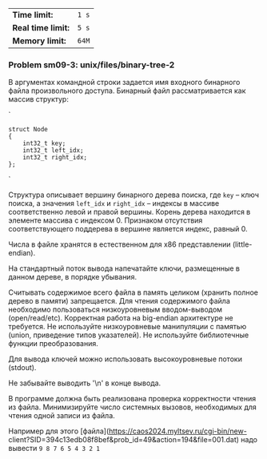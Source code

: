 |                      |       |
|----------------------|-------|
| **Time limit:**      | `1 s` |
| **Real time limit:** | `5 s` |
| **Memory limit:**    | `64M` |


### Problem sm09-3: unix/files/binary-tree-2

В аргументах командной строки задается имя входного бинарного файла произвольного доступа. Бинарный
файл рассматривается как массив структур:

`

    
    
    struct Node
    {
        int32_t key;
        int32_t left_idx;
        int32_t right_idx;
    };

`

Структура описывает вершину бинарного дерева поиска, где `key` – ключ поиска, а значения `left_idx`
и `right_idx` – индексы в массиве соответственно левой и правой вершины. Корень дерева находится в
элементе массива с индексом 0. Признаком отсутствия соответствующего поддерева в вершине является
индекс, равный 0.

Числа в файле хранятся в естественном для x86 представлении (little-endian).

На стандартный поток вывода напечатайте ключи, размещенные в данном дереве, в порядке убывания.

Считывать содержимое всего файла в память целиком (хранить полное дерево в памяти) запрещается. Для
чтения содержимого файла необходимо пользоваться низкоуровневым вводом-выводом (open/read/etc).
Корректная работа на big-endian архитектуре не требуется. Не используйте низкоуровневые манипуляции
с памятью (union, приведение типов указателей). Не используйте библиотечные функции преобразования.

Для вывода ключей можно использовать высокоуровневые потоки (stdout).

Не забывайте выводить '\n' в конце вывода.

В программе должна быть реализована проверка корректности чтения из файла. Минимизируйте число
системных вызовов, необходимых для чтения одной записи из файла.

Например для этого [файла](https://caos2024.myltsev.ru/cgi-bin/new-
client?SID=394c13edb08f8bef&prob_id=49&action=194&file=001.dat) надо вывести `9 8 7 6 5 4 3 2 1`

